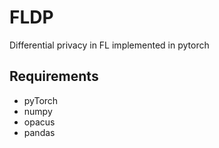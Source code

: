 # FLDP
Differential privacy in FL implemented in pytorch

## Requirements
- pyTorch
- numpy
- opacus
- pandas
